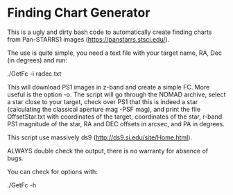 # Finding Chart Generator
This is a ugly and dirty bash code to automatically create finding charts from Pan-STARRS1 images (https://panstarrs.stsci.edu/).

The use is quite simple, you need a text file with your target name, RA, Dec (in degrees) and run:

./GetFc -i radec.txt

This will download PS1 images in z-band and create a simple FC.
More useful is the option -o. The script will go through the NOMAD archive, select a star close to your target, check over PS1 that this is indeed a star (calculating the classical aperture mag -PSF mag), and print the file OffsetStar.txt with coordinates of the target, coordinates of the star, r-band PS1 magnitude of the star, RA and DEC offsets in arcsec, and PA in degrees.

This script use massively ds9 (http://ds9.si.edu/site/Home.html).

ALWAYS double check the output, there is no warranty for absence of bugs.

You can check for options with:

./GetFc -h
